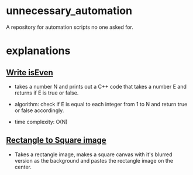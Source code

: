# unnecessary_automation
A repository for automation scripts no one asked for.

# explanations

## [Write isEven](./write_is_even.py)

   * takes a number N and prints out a C++ code that takes a number E and returns if E is true or false.  

   * algorithm: check if E is equal to each integer from 1 to N and return true or false accordingly.  

   * time complexity: O(N)

## [Rectangle to Square image](./rectangle_to_square_image.py)

  * Takes a rectangle image, makes a square canvas with it's blurred version as the background and pastes the rectangle image on the center. 
